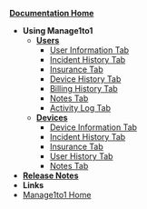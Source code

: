[**Documentation Home**](/)
- **Using Manage1to1**
    - [**Users**](users/index.md)
        * [User Information Tab](users/user-information.md)
        * [Incident History Tab](users/incident-history.md)
        * [Insurance Tab](users/insurance.md)
        * [Device History Tab](users/device-history.md)
        * [Billing History Tab](users/billing-history.md)
        * [Notes Tab](users/notes.md)
        * [Activity Log Tab](users/log.md)
    - [**Devices**](devices/index.md)
        * [Device Information Tab](devices/device-information.md)
        * [Incident History Tab](devices/incident-history.md)
        * [Insurance Tab](devices/insurance.md)
        * [User History Tab](devices/device-history.md)
        * [Notes Tab](devices/notes.md)
- [**Release Notes**](release-notes.md)
- **Links**
- [Manage1to1 Home](https://www.manage1to1.com)